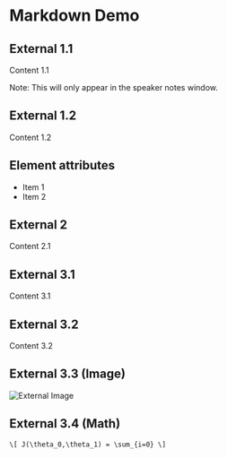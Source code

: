 # Markdown Demo



<!-- .slide: data-background="#000000" -->
## External 1.1
Content 1.1

Note: This will only appear in the speaker notes window.


## External 1.2

Content 1.2

## Element attributes
- Item 1 <!-- .element: class="fragment" data-fragment-index="2" -->
- Item 2 <!-- .element: class="fragment" data-fragment-index="1" -->
 

## External 2

Content 2.1



## External 3.1

Content 3.1


## External 3.2

Content 3.2


## External 3.3 (Image)

![External Image](https://s3.amazonaws.com/static.slid.es/logo/v2/slides-symbol-512x512.png)


## External 3.4 (Math)

`\[ J(\theta_0,\theta_1) = \sum_{i=0} \]`
